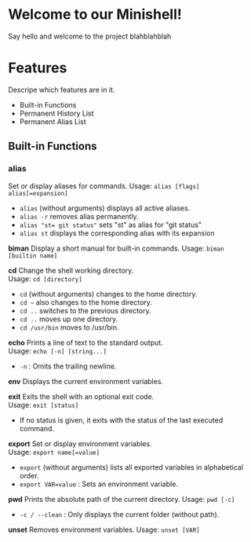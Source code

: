 # Welcome to our Minishell!
Say hello and welcome to the project blahblahblah
# Features

Descripe which features are in it.
- Built-in Functions
- Permanent History List
- Permanent Alias List

## Built-in Functions
### alias
Set or display aliases for commands.
Usage: `alias [flags] alias[=expansion]`
-	`alias` (without arguments) displays all active aliases.
-	`alias -r` removes alias permanently.
-	`alias "st= git status"` sets "st" as alias for "git status"
-	`alias st` displays the corresponding alias with its expansion

**biman**
Display a short manual for built-in commands.
Usage: `biman [builtin name]`

**cd**
Change the shell working directory.  
Usage: `cd [directory]`
-   `cd` (without arguments) changes to the home directory.
-	`cd ~` also changes to the home directory.
-   `cd ..` switches to the previous directory.
-	`cd ..` moves up one directory.
-	`cd /usr/bin`  moves to /usr/bin.

 **echo**
Prints a line of text to the standard output.  
Usage: `echo [-n] [string...]`
-   `-n` : Omits the trailing newline.

 **env**
Displays the current environment variables.

**exit**
Exits the shell with an optional exit code.  
Usage: `exit [status]`
-   If no status is given, it exits with the status of the last executed command.

**export**
Set or display environment variables.  
Usage: `export name[=value]`
-   `export` (without arguments) lists all exported variables in alphabetical order.
-   `export VAR=value` : Sets an environment variable.

**pwd**
Prints the absolute path of the current directory.
Usage: `pwd [-c]`
-   `-c / --clean` : Only displays the current folder (without path).

 **unset**
Removes environment variables.
Usage: `unset [VAR]`